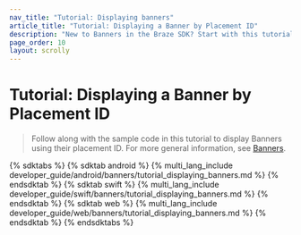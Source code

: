 ```yaml
---
nav_title: "Tutorial: Displaying banners"
article_title: "Tutorial: Displaying a Banner by Placement ID"
description: "New to Banners in the Braze SDK? Start with this tutorial on displaying Banners by placement ID."
page_order: 10
layout: scrolly
---
```


# Tutorial: Displaying a Banner by Placement ID

> Follow along with the sample code in this tutorial to display Banners using their placement ID. For more general information, see [Banners]({{site.baseurl}}/developer_guide/banners/).

{% sdktabs %}
{% sdktab android %}
{% multi_lang_include developer_guide/android/banners/tutorial_displaying_banners.md %}
{% endsdktab %}
{% sdktab swift %}
{% multi_lang_include developer_guide/swift/banners/tutorial_displaying_banners.md %}
{% endsdktab %}
{% sdktab web %}
{% multi_lang_include developer_guide/web/banners/tutorial_displaying_banners.md %}
{% endsdktab %}
{% endsdktabs %}
